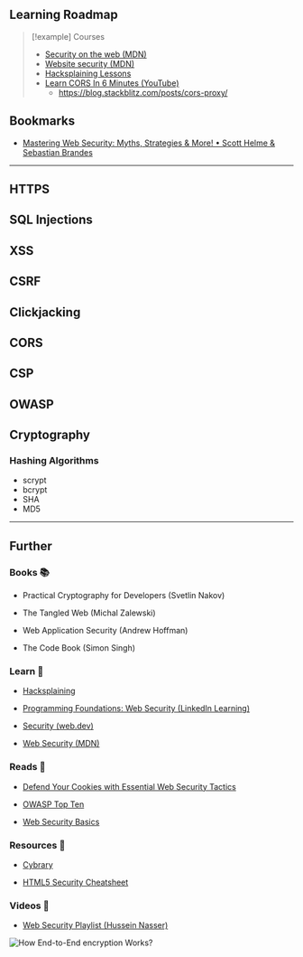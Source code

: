 ## Learning Roadmap

> [!example] Courses
> - [Security on the web (MDN)](https://developer.mozilla.org/en-US/docs/Web/Security) 
> - [Website security (MDN)](https://developer.mozilla.org/en-US/docs/Learn/Server-side/First_steps/Website_security) 
> - [Hacksplaining Lessons](https://www.hacksplaining.com/lessons) 
> - [Learn CORS In 6 Minutes (YouTube)](https://www.youtube.com/watch?v=PNtFSVU-YTI&list=PLZlA0Gpn_vH9yI1hwDVzWqu5sAfajcsBQ&index=6)
>     - https://blog.stackblitz.com/posts/cors-proxy/

## Bookmarks

- [Mastering Web Security: Myths, Strategies & More! • Scott Helme & Sebastian Brandes](https://www.youtube.com/watch?v=Ck6BCzREBrg)

---

## HTTPS

## SQL Injections

## XSS

## CSRF

## Clickjacking

## CORS

## CSP

## OWASP

## Cryptography

### Hashing Algorithms

- scrypt
- bcrypt
- SHA
- MD5

---
## Further

### Books 📚

- Practical Cryptography for Developers (Svetlin Nakov)

- The Tangled Web (Michal Zalewski)

- Web Application Security (Andrew Hoffman)

- The Code Book (Simon Singh)

### Learn 🧠

- [Hacksplaining](https://www.hacksplaining.com/lessons)

- [Programming Foundations: Web Security (LinkedIn Learning)](https://www.linkedin.com/learning/programming-foundations-web-security-22680062)

- [Security (web.dev)](https://web.dev/secure/)

- [Web Security (MDN)](https://developer.mozilla.org/en-US/docs/Web/Security)

### Reads 📄

- [Defend Your Cookies with Essential Web Security Tactics](https://maggieappleton.com/websecurity)

- [OWASP Top Ten](https://owasp.org/www-project-top-ten/)

- [Web Security Basics](https://github.com/vasanthk/web-security-basics)

### Resources 🧩

- [Cybrary](https://www.cybrary.it/)

- [HTML5 Security Cheatsheet](https://html5sec.org/)

### Videos 🎥

- [Web Security Playlist (Hussein Nasser)](https://www.youtube.com/playlist?list=PLQnljOFTspQU3YDMRSMvzflh_qXoz9zfv)

![How End-to-End encryption Works?](https://www.youtube.com/watch?v=hwQbPgvEQyw)
